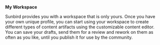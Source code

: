 **My Workspace**

Sunbird provides you with a workspace that is only yours. Once you have your own unique profile, you can start using your workspace to create different types of  content artifacts using the customizable content editor. You can save your drafts, send them for a review and rework on them as often as you like, until you publish it for use by the community.
